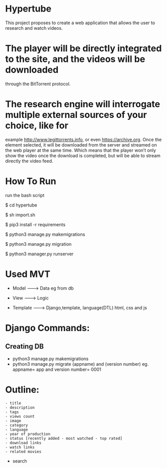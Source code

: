 # Hypertube
This project proposes to create a web application that allows the user to research and watch videos.

# The player will be directly integrated to the site, and the videos will be downloaded
through the BitTorrent protocol.

# The research engine will interrogate multiple external sources of your choice, like for
example http://www.legittorrents.info, or even https://archive.org.
Once the element selected, it will be downloaded from the server and streamed on the
web player at the same time. Which means that the player won’t only show the video
once the download is completed, but will be able to stream directly the video feed.

# How To Run

run the bash script

$ cd hypertube

$ sh import.sh

$ pip3 install -r requirements

$ python3 manage.py makemigrations

$ python3 manage.py migration

$ python3 manager.py runserver


# Used MVT

- Model ---> Data eg from db

- View ---> Logic 

- Template ---> Django,template, language(DTL) html, css and js


# Django Commands:

 ## Creating DB 
 
 - python3 manage.py makemigrations 
 - python3 manage.py migrate (appname) and (version number) eg. appname= app and version number= 0001

 # Outline:
    - title
    - description
    - tags
    - views count
    - image
    - category
    - language
    - year of production
    - status [recently added - most watched - top rated]
    - download links
    - watch links
    - related movies

- search